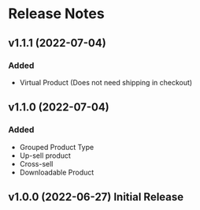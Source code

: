 # Release Notes
## v1.1.1 (2022-07-04)

### Added
- Virtual Product (Does not need shipping in checkout)

## v1.1.0 (2022-07-04)

### Added
- Grouped Product Type
- Up-sell product
- Cross-sell
- Downloadable Product

## v1.0.0 (2022-06-27) Initial Release
